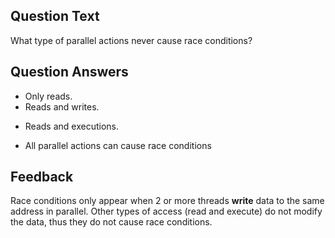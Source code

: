 ## Question Text

What type of parallel actions never cause race conditions?

## Question Answers

- Only reads.
- Reads and writes.
+ Reads and executions.
- All parallel actions can cause race conditions

## Feedback

Race conditions only appear when 2 or more threads **write** data to the same address in parallel.
Other types of access (read and execute) do not modify the data, thus they do not cause race conditions.
